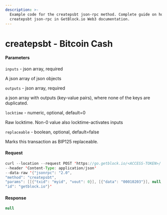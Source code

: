 ```yaml
---
description: >-
  Example code for the createpsbt json-rpc method. Сomplete guide on how to use
  createpsbt json-rpc in GetBlock.io Web3 documentation.
---
```


# createpsbt - Bitcoin Cash

#### Parameters

`inputs` - json array, required

A json array of json objects

`outputs` - json array, required

a json array with outputs (key-value pairs), where none of the keys are duplicated.

`locktime` - numeric, optional, default=0

Raw locktime. Non-0 value also locktime-activates inputs

`replaceable` - boolean, optional, default=false

Marks this transaction as BIP125 replaceable.

#### Request

```java
curl --location --request POST 'https://go.getblock.io/<ACCESS-TOKEN>/' 
--header 'Content-Type: application/json' 
--data-raw '{"jsonrpc": "2.0",
"method": "createpsbt",
"params": [[{"txid": "myid", "vout": 0}], [{"data": "00010203"}], null, null],
"id": "getblock.io"}'
```

#### Response

```java
null
```

